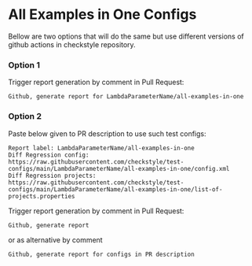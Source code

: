 # All Examples in One Configs

Bellow are two options that will do the same but use different versions
of github actions in checkstyle repository.


### Option 1
Trigger report generation by comment in Pull Request:
```
Github, generate report for LambdaParameterName/all-examples-in-one
```

### Option 2

Paste below given to PR description to use such test configs:
```
Report label: LambdaParameterName/all-examples-in-one
Diff Regression config: https://raw.githubusercontent.com/checkstyle/test-configs/main/LambdaParameterName/all-examples-in-one/config.xml
Diff Regression projects: https://raw.githubusercontent.com/checkstyle/test-configs/main/LambdaParameterName/all-examples-in-one/list-of-projects.properties
```

Trigger report generation by comment in Pull Request:
```
Github, generate report
```
or as alternative by comment
```
Github, generate report for configs in PR description
```
